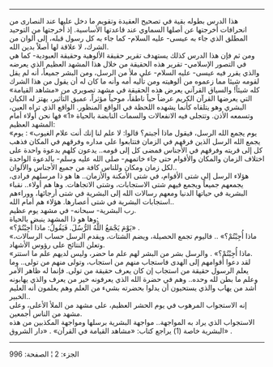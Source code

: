 ------------------------------------------------------------------------

هذا الدرس بطوله بقية في تصحيح العقيدة وتقويم ما دخل عليها عند النصارى من
انحرافات أخرجتها عن أصلها السماوي عند قاعدتها الأساسية. إذ أخرجتها من
التوحيد المطلق الذي جاء به عيسى- عليه السلام- كما جاء به كل رسول قبله،
إلى ألوان من الشرك، لا علاقة لها أصلاً بدين الله.  
ومن ثم فإن هذا الدرس كذلك يستهدف تقرير حقيقة الألوهية وحقيقة العبودية-
كما هي في التصور الإسلامي- تقرير هذه الحقيقة من خلال هذا المشهد العظيم
الذي يعرضه والذي يقرر فيه عيسى- عليه السلام- على ملأ من الرسل، ومن البشر
جميعاً، أنه لم يقل لقومه شيئا مما زعموه من ألوهيته ومن تأليه أمه وأنه ما
كان له أن يقول من هذا الشرك كله شيئاً! والسياق القرآني يعرض هذه الحقيقة
في مشهد تصويري من «مشاهد القيامة» التي يعرضها القرآن الكريم عرضاً حياً
ناطقاً، موحياً مؤثراً، عميق التأثير، يهتز له الكيان البشري وهو يتلقاه كأنما
يشهده اللحظة في الواقع المنظور. الواقع الذي تراه العين، وتسمعه الأذن.
وتتجلى فيه الانفعالات والسمات النابضة بالحياة «1» فها نحن أولاء أمام
المشهد العظيم:  
«يوم يجمع الله الرسل، فيقول ماذا أجبتم؟ قالوا: لا علم لنا إنك أنت علام
الغيوب» : يوم يجمع الله الرسل الذين فرقهم في الزمان فتتابعوا على مداره
وفرقهم في المكان فذهب كل إلى قريته وفرقهم في الأجناس فمضى كل إلى قومه..
يدعون كلهم بدعوة واحدة على اختلاف الزمان والمكان والأقوام حتى جاء
خاتمهم- صلى الله عليه وسلم- بالدعوة الواحدة لكل زمان ومكان وللناس كافة
من جميع الأجناس والألوان..  
هؤلاء الرسل إلى شتى الأقوام، في شتى الأمكنة والأزمان.. ها هو ذا مرسلهم
فرادى، يجمعهم جميعاً ويجمع فيهم شتى الاستجابات، وشتى الاتجاهات. وها هم
أولاء.. نقباء البشرية في حياتها الدنيا ومعهم رسالات الله إلى البشرية في
شتى أرجائها، ووراءهم استجابات البشرية في شتى أعصارها. هؤلاء هم أمام
الله..  
رب البشرية- سبحانه- في مشهد يوم عظيم.  
وها هو ذا المشهد ينبض بالحياة:  
«يَوْمَ يَجْمَعُ اللَّهُ الرُّسُلَ. فَيَقُولُ: ماذا أُجِبْتُمْ؟» .  
«ماذا أُجِبْتُمْ؟» .. فاليوم تجمع الحصيلة، ويضم الشتات، ويقدم الرسل حساب
الرسالات، وتعلن النتائج على رؤوس الأشهاد.  
«ماذا أُجِبْتُمْ؟» . والرسل بشر من البشر لهم علم ما حضر، وليس لديهم علم ما
استتر.  
لقد دعوا أقوامهم إلى الهدى فاستجاب منهم من استجاب، وتولى منهم من تولى..
وما يعلم الرسول حقيقة من استجاب إن كان يعرف حقيقة من تولى. فإنما له ظاهر
الأمر وعلم ما بطن لله وحده.. وهم في حضرة الله الذي يعرفونه خير من يعرف
والذي يهابونه أشد من يهاب والذي يستحيون أن يدلوا بحضرته بشيء من العلم
وهم يعلمون أنه العليم الخبير..  
إنه الاستجواب المرهوب في يوم الحشر العظيم، على مشهد من الملأ الأعلى،
وعلى مشهد من الناس أجمعين.  
الاستجواب الذي يراد به المواجهة.. مواجهة البشرية برسلها ومواجهة المكذبين
من هذه البشرية خاصة (1) يراجع كتاب: «مشاهد القيامة في القرآن» . «دار
الشروق» .

------------------------------------------------------------------------

الجزء: 2 ¦ الصفحة: 996
